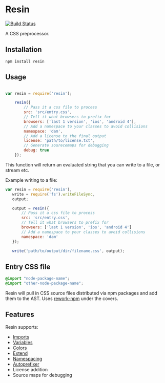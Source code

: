 Resin
=====

[![Build Status](https://travis-ci.org/kristoferjoseph/resin.png?branch=master)](https://travis-ci.org/kristoferjoseph/resin)

A CSS preprocessor.

Installation
------------

```
npm install resin

```

Usage
-----

```js

var resin = require('resin');

    resin({
        // Pass it a css file to process
        src: 'src/entry.css',
        // Tell it what browsers to prefix for
        browsers: ['last 1 version', 'ios', 'android 4'],
        // Add a namespace to your classes to avoid collisions
        namespace: 'dam',
        // Add a license to the final output
        license: 'path/to/license.txt',
        // Generate sourecemaps for debugging
        debug: true
    });

```
This function will return an evaluated string that you can write to a file, or
stream etc.

Example writing to a file:

 ```js
var resin = require('resin'),
    write = require('fs').writeFileSync,
    output;

    output = resin({
        // Pass it a css file to process
        src: 'src/entry.css',
        // Tell it what browsers to prefix for
        browsers: ['last 1 version', 'ios', 'android 4']
        // Add a namespace to your classes to avoid collisions
        namespace: 'dam'
    });

    write('path/to/output/dir/filename.css', output);

```

Entry CSS file
--------------

```css
@import "node-package-name";
@import "other-node-package-name";
```
Resin will pull in CSS source files distributed via npm packages and add them
to the AST. Uses [rework-npm](https://github.com/conradz/rework-npm) under the covers.

Features
--------

Resin supports:

* [Imports](https://github.com/conradz/rework-npm)
* [Variables](https://github.com/visionmedia/rework-vars)
* [Colors](https://github.com/visionmedia/rework#colors)
* [Extend](https://github.com/visionmedia/rework#extend)
* [Namespacing](https://github.com/kristoferjoseph/rework-namespace)
* [Autoprefixer](https://github.com/ai/autoprefixer)
* License addition
* Source maps for debugging

